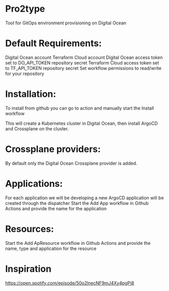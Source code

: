 # Pro2type
Tool for GitOps environment provisioning on Digital Ocean

# Default Requirements:

Digital Ocean account
Terraform Cloud account
Digital Ocean access token set to DO_API_TOKEN repository secret
Terraform Cloud access token set to TF_API_TOKEN repository secret
Set workflow permissions to read/write for your repository

# Installation:
To install from github you can go to action and manually start the Install workflow

This will create a Kubernetes cluster in Digital Ocean, then install ArgoCD and Crossplane on the cluster.

# Crossplane providers:
By default only the Digital Ocean Crossplane provider is added. 

# Applications:
For each application we will be developing a new ArgoCD application will be created through the dispatcher
Start the Add App workflow in Github Actions and provide the name for the application

# Resources:
Start the Add ApResource workflow in Github Actions and provide the name, type and application for the resource

# Inspiration
https://open.spotify.com/episode/50o2lnecNF9mJ4Xy4pgPj8